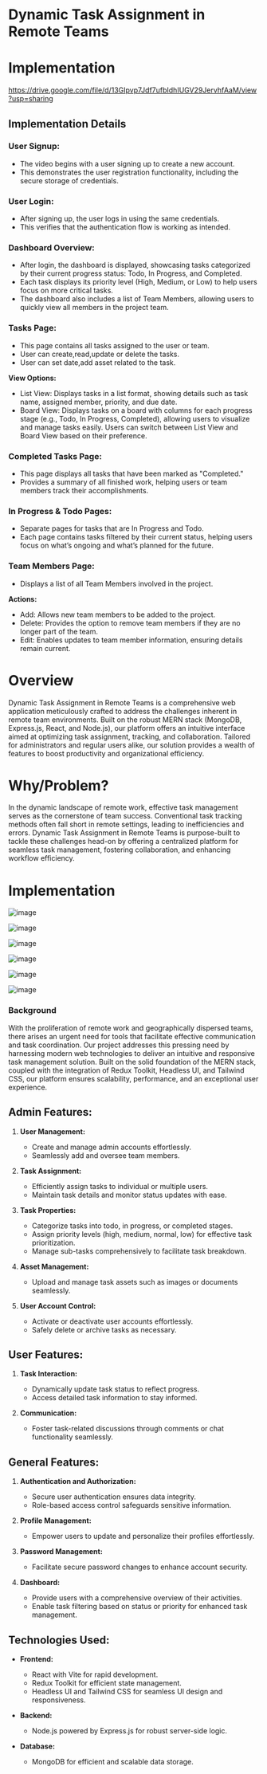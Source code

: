 # Dynamic Task Assignment in Remote Teams

# Implementation
https://drive.google.com/file/d/13GIpvp7Jdf7ufbIdhIUGV29JervhfAaM/view?usp=sharing

## Implementation Details
### User Signup:
- The video begins with a user signing up to create a new account.
- This demonstrates the user registration functionality, including the secure storage of credentials.

### User Login:
- After signing up, the user logs in using the same credentials.
- This verifies that the authentication flow is working as intended.

### Dashboard Overview:
- After login, the dashboard is displayed, showcasing tasks categorized by their current progress status: Todo, In Progress, and Completed.
- Each task displays its priority level (High, Medium, or Low) to help users focus on more critical tasks.
- The dashboard also includes a list of Team Members, allowing users to quickly view all members in the project team.

### Tasks Page:
- This page contains all tasks assigned to the user or team.
- User can create,read,update or delete the tasks.
- User can set date,add asset related to the task.
    
**View Options:**
- List View: Displays tasks in a list format, showing details such as task name, assigned member, priority, and due date.
- Board View: Displays tasks on a board with columns for each progress stage (e.g., Todo, In Progress, Completed), allowing users to visualize and manage tasks easily.
Users can switch between List View and Board View based on their preference.

### Completed Tasks Page:
- This page displays all tasks that have been marked as "Completed."
- Provides a summary of all finished work, helping users or team members track their accomplishments.

### In Progress & Todo Pages:
- Separate pages for tasks that are In Progress and Todo.
- Each page contains tasks filtered by their current status, helping users focus on what’s ongoing and what’s planned for the future.

### Team Members Page:
- Displays a list of all Team Members involved in the project.

**Actions:**
- Add: Allows new team members to be added to the project.
- Delete: Provides the option to remove team members if they are no longer part of the team.
- Edit: Enables updates to team member information, ensuring details remain current.

# Overview
Dynamic Task Assignment in Remote Teams is a comprehensive web application meticulously crafted to address the challenges inherent in remote team environments. Built on the robust MERN stack (MongoDB, Express.js, React, and Node.js), our platform offers an intuitive interface aimed at optimizing task assignment, tracking, and collaboration. Tailored for administrators and regular users alike, our solution provides a wealth of features to boost productivity and organizational efficiency.

# Why/Problem?
In the dynamic landscape of remote work, effective task management serves as the cornerstone of team success. Conventional task tracking methods often fall short in remote settings, leading to inefficiencies and errors. Dynamic Task Assignment in Remote Teams is purpose-built to tackle these challenges head-on by offering a centralized platform for seamless task management, fostering collaboration, and enhancing workflow efficiency.

# Implementation

![image](https://github.com/user-attachments/assets/84af36e1-a644-478a-bb56-6ec79bffdcf3)

![image](https://github.com/user-attachments/assets/4e3c9a8b-adaa-4ab9-ae47-0b73a1190a59)

![image](https://github.com/user-attachments/assets/d04309dd-bc3d-4d2d-b24f-07a2fd7ce27a)

![image](https://github.com/user-attachments/assets/da330279-60d4-43e8-8768-5c0b530c29af)

![image](https://github.com/user-attachments/assets/4ef1017e-4d77-43fe-a7e9-b9b530c11961)

![image](https://github.com/user-attachments/assets/8d837af2-8b4e-42df-bdfb-5d8c501fb9ee)


### Background
With the proliferation of remote work and geographically dispersed teams, there arises an urgent need for tools that facilitate effective communication and task coordination. Our project addresses this pressing need by harnessing modern web technologies to deliver an intuitive and responsive task management solution. Built on the solid foundation of the MERN stack, coupled with the integration of Redux Toolkit, Headless UI, and Tailwind CSS, our platform ensures scalability, performance, and an exceptional user experience.

## Admin Features:
1. **User Management:**
    - Create and manage admin accounts effortlessly.
    - Seamlessly add and oversee team members.

2. **Task Assignment:**
    - Efficiently assign tasks to individual or multiple users.
    - Maintain task details and monitor status updates with ease.

3. **Task Properties:**
    - Categorize tasks into todo, in progress, or completed stages.
    - Assign priority levels (high, medium, normal, low) for effective task prioritization.
    - Manage sub-tasks comprehensively to facilitate task breakdown.

4. **Asset Management:**
    - Upload and manage task assets such as images or documents seamlessly.

5. **User Account Control:**
    - Activate or deactivate user accounts effortlessly.
    - Safely delete or archive tasks as necessary.

## User Features:
1. **Task Interaction:**
    - Dynamically update task status to reflect progress.
    - Access detailed task information to stay informed.

2. **Communication:**
    - Foster task-related discussions through comments or chat functionality seamlessly.

## General Features:
1. **Authentication and Authorization:**
    - Secure user authentication ensures data integrity.
    - Role-based access control safeguards sensitive information.

2. **Profile Management:**
    - Empower users to update and personalize their profiles effortlessly.

3. **Password Management:**
    - Facilitate secure password changes to enhance account security.

4. **Dashboard:**
    - Provide users with a comprehensive overview of their activities.
    - Enable task filtering based on status or priority for enhanced task management.

## Technologies Used:
- **Frontend:**
    - React with Vite for rapid development.
    - Redux Toolkit for efficient state management.
    - Headless UI and Tailwind CSS for seamless UI design and responsiveness.

- **Backend:**
    - Node.js powered by Express.js for robust server-side logic.

- **Database:**
    - MongoDB for efficient and scalable data storage.


